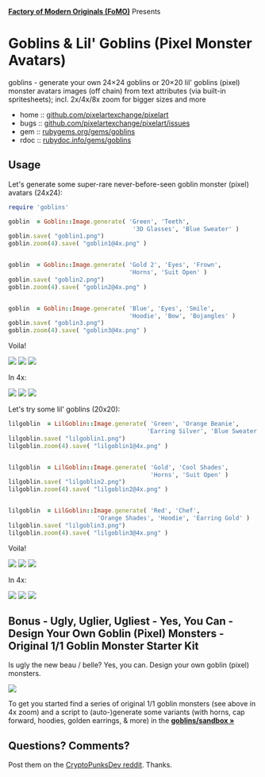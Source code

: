 [**Factory of Modern Originals (FoMO)**](https://github.com/pixelartexchange/originals) Presents


# Goblins & Lil' Goblins (Pixel Monster Avatars)

goblins - generate your own 24×24 goblins or 20×20 lil' goblins (pixel) monster avatars images (off chain) from text attributes (via built-in spritesheets); incl. 2x/4x/8x zoom for bigger sizes and more



* home  :: [github.com/pixelartexchange/pixelart](https://github.com/pixelartexchange/pixelart)
* bugs  :: [github.com/pixelartexchange/pixelart/issues](https://github.com/pixelartexchange/pixelart/issues)
* gem   :: [rubygems.org/gems/goblins](https://rubygems.org/gems/goblins)
* rdoc  :: [rubydoc.info/gems/goblins](http://rubydoc.info/gems/goblins)





##  Usage

Let's generate some super-rare never-before-seen
goblin  monster (pixel) avatars (24x24):

```ruby
require 'goblins'

goblin  = Goblin::Image.generate( 'Green', 'Teeth',
                                   '3D Glasses', 'Blue Sweater' )
goblin.save( "goblin1.png")
goblin.zoom(4).save( "goblin1@4x.png" )


goblin  = Goblin::Image.generate( 'Gold 2', 'Eyes', 'Frown',
                                  'Horns', 'Suit Open' )
goblin.save( "goblin2.png")
goblin.zoom(4).save( "goblin2@4x.png" )


goblin  = Goblin::Image.generate( 'Blue', 'Eyes', 'Smile',
                                  'Hoodie', 'Bow', 'Bojangles' )
goblin.save( "goblin3.png")
goblin.zoom(4).save( "goblin3@4x.png" )
```

Voila!

![](https://github.com/pixelartexchange/pixelart/raw/master/goblins/i/goblin1.png)
![](https://github.com/pixelartexchange/pixelart/raw/master/goblins/i/goblin2.png)
![](https://github.com/pixelartexchange/pixelart/raw/master/goblins/i/goblin3.png)

In 4x:

![](https://github.com/pixelartexchange/pixelart/raw/master/goblins/i/goblin1@4x.png)
![](https://github.com/pixelartexchange/pixelart/raw/master/goblins/i/goblin2@4x.png)
![](https://github.com/pixelartexchange/pixelart/raw/master/goblins/i/goblin3@4x.png)




Let's try some lil' goblins (20x20):

```ruby
lilgoblin  = LilGoblin::Image.generate( 'Green', 'Orange Beanie',
                                       'Earring Silver', 'Blue Sweater' )
lilgoblin.save( "lilgoblin1.png")
lilgoblin.zoom(4).save( "lilgoblin1@4x.png" )


lilgoblin  = LilGoblin::Image.generate( 'Gold', 'Cool Shades',
                                        'Horns', 'Suit Open' )
lilgoblin.save( "lilgoblin2.png")
lilgoblin.zoom(4).save( "lilgoblin2@4x.png" )


lilgoblin  = LilGoblin::Image.generate( 'Red', 'Chef',
                         'Orange Shades', 'Hoodie', 'Earring Gold' )
lilgoblin.save( "lilgoblin3.png")
lilgoblin.zoom(4).save( "lilgoblin3@4x.png" )
```

Voila!

![](https://github.com/pixelartexchange/pixelart/raw/master/goblins/i/lilgoblin1.png)
![](https://github.com/pixelartexchange/pixelart/raw/master/goblins/i/lilgoblin2.png)
![](https://github.com/pixelartexchange/pixelart/raw/master/goblins/i/lilgoblin3.png)

In 4x:

![](https://github.com/pixelartexchange/pixelart/raw/master/goblins/i/lilgoblin1@4x.png)
![](https://github.com/pixelartexchange/pixelart/raw/master/goblins/i/lilgoblin2@4x.png)
![](https://github.com/pixelartexchange/pixelart/raw/master/goblins/i/lilgoblin3@4x.png)



## Bonus - Ugly, Uglier, Ugliest - Yes, You Can - Design Your Own Goblin (Pixel) Monsters  - Original 1/1 Goblin Monster Starter Kit

Is ugly the new beau / belle?  Yes, you can. Design your own goblin (pixel) monsters.


![](https://github.com/pixelartexchange/pixelart/raw/master/goblins/i/goblins_originals-24x24@4x.png)

To get you started find a series of original 1/1 goblin monsters  (see above in 4x zoom) and a script to (auto-)generate some variants (with horns, cap forward, hoodies, golden earrings, & more)  in the [**goblins/sandbox »**](https://github.com/pixelartexchange/pixelart/tree/master/goblins/sandbox)



## Questions? Comments?

Post them on the [CryptoPunksDev reddit](https://old.reddit.com/r/CryptoPunksDev). Thanks.
